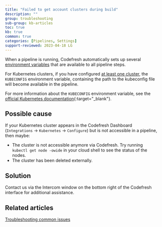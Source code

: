 ```yaml
---
title: "Failed to get account clusters during build"
description: ""
group: troubleshooting
sub-group: kb-articles
toc: true
kb: true
common: true
categories: [Pipelines, Settings]
support-reviewed: 2023-04-18 LG
---
```


When a pipeline is running, Codefresh automatically sets up several [environment variables]({{site.baseurl}}/docs/pipelines/variables/) that are available to all pipeline steps.

For Kubernetes clusters, if you have configured [at least one cluster]({{site.baseurl}}/docs/integrations/kubernetes/#connect-a-kubernetes-cluster), the `KUBECONFIG` environment variable, containing the path to the kubeconfig file will become available in the pipeline.

For more information about the `KUBECONFIG` environment variable, see the [official Kubernetes documentation](https://kubernetes.io/docs/tasks/access-application-cluster/configure-access-multiple-clusters/#set-the-kubeconfig-environment-variable){:target="_blank"}.

## Possible cause

If your Kubernetes cluster appears in the Codefresh Dashboard (`Integrations` &#8594; `Kubernetes` &#8594; `Configure`) but is not accessible in a pipeline, then maybe:

* The cluster is not accessible anymore via Codefresh. Try running `kubectl get node -owide` in your cloud shell to see the status of the nodes.
* The cluster has been deleted externally.

## Solution

Contact us via the Intercom window on the bottom right of the Codefresh interface for additional assistance.

## Related articles

[Troubleshooting common issues]({{site.baseurl}}/docs/troubleshooting/common-issues)
